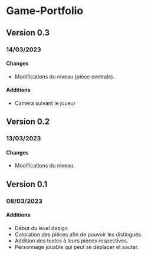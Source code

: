 # Game-Portfolio

## Version 0.3
### 14/03/2023
#### Changes
- Modifications du niveau (pièce centrale).
#### Additions
- Caméra suivant le joueur

## Version 0.2
### 13/03/2023
#### Changes
- Modifications du niveau.

## Version 0.1
### 08/03/2023
#### Additions
- Début du level design
- Coloration des pièces afin de pouvoir les distingués.
- Addition des textes à leurs pièces respectives.
- Personnage jouable qui peut se déplacer et sauter.

